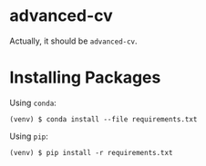 # advanced-cv
Actually, it should be `advanced-cv`.
# Installing Packages
Using `conda`:
```
(venv) $ conda install --file requirements.txt
```

Using `pip`:
```
(venv) $ pip install -r requirements.txt
```